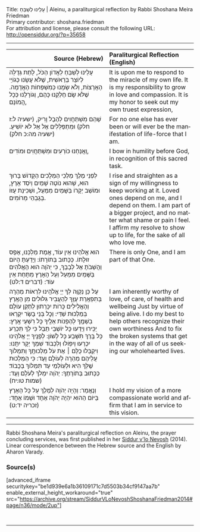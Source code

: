 <html>
<head></head>
<body>
Title: עָלֵינוּ לְשַׁבֵּחַ | Aleinu, a paraliturgical reflection by Rabbi Shoshana Meira Friedman<br />
Primary contributor: shoshana.friedman<br />
For attribution and license, please consult the following URL: <a href="http://opensiddur.org/?p=35658">http://opensiddur.org/?p=35658</a>
<p />
<hr />

<table style="margin-left: auto;margin-right: auto;" class="draggable">
<thead><tr><th id="x" style="text-align: right;">Source (Hebrew)</th><th style="text-align: left;">Paraliturgical Reflection (English)</th></tr></thead>
<tbody>
<tr><td style="vertical-align:top;">
<div class="liturgy" lang="he">
עָלֵינוּ לְשַׁבֵּחַ לַאֲדוֹן הַכֹּל, לָתֵת גְּדֻלָּה לְיוֹצֵר בְּרֵאשִׁית, 
שֶׁלֹּא עָשָׂנוּ כְּגוֹיֵי הָאֲרָצוֹת, וְלֹא שָׂמָנוּ כְּמִשְׁפְּחוֹת הָאֲדָמָה. 
שֶׁלֹּא שָׂם חֶלְקֵנוּ כָּהֶם, וְגוֹרָלֵנוּ כְּכָל הֲמוֹנָם, 
</span></div></td>
 
<td style="vertical-align:top;">
<div class="english" lang="en">
It is upon me to respond to the miracle of my own life.
It is my responsibility to grow in love and compassion.
It is my honor to seek out my own truest expression,
</div></td></tr>


<tr><td style="vertical-align:top;">
<div class="liturgy" lang="he">
שֶׁהֵם מִשְׁתַּחֲוִים לְהֶבֶל וָרִיק, <span class="citation">(ישעיה ל:ז חלק)</span>
 וּמִתְפַּלְּלִים אֶל אֵל לֹא יוֹשִׁיעַ. <span class="citation">(ישעיה מה:כ חלק)</span>
</span></div></td>
 
<td style="vertical-align:top;">
<div class="english" lang="en">
For no one else has ever been or will ever be 
the manifestation of life-force that I am.
</div></td></tr>


<tr><td style="vertical-align:top;">
<div class="liturgy" lang="he">
וַאֲנַחְנוּ כּוֹרְעִים וּמִשְׁתַּחֲוִים וּמוֹדִים, 
</span></div></td>
 
<td style="vertical-align:top;">
<div class="english" lang="en">
I bow in humility before God, 
in recognition of this sacred task.
</div></td></tr>


<tr><td style="vertical-align:top;">
<div class="liturgy" lang="he">
לִפְנֵי מֶלֶךְ מַלְכֵי הַמְּלָכִים הַקָּדוֹשׁ בָּרוּךְ הוּא, 
שֶׁהוּא נוֹטֶה שָׁמַיִם וְיֹסֵד אָרֶץ, 
וּמוֹשַׁב יְקָרוֹ בַּשָּׁמַיִם מִמַּעַל, 
וּשְׁכִינַת עֻזּוֹ בְּגָבְהֵי מְרוֹמִים. 
</span></div></td>
 
<td style="vertical-align:top;">
<div class="english" lang="en">
I rise and straighten as a sign of my willingness to keep working at it.
Loved ones depend on me, and I depend on them.
I am part of a bigger project, 
and no matter what shame or pain I feel.
I affirm my resolve to show up to life, 
for the sake of all who love me.
</div></td></tr>


<tr><td style="vertical-align:top;">
<div class="liturgy" lang="he">
הוּא אֱלֹהֵינוּ אֵין עוֹד, אֱמֶת מַלְכֵּנוּ, אֶפֶס זוּלָתוֹ. 
כַּכָּתוּב בְּתוֹרָתוֹ: וְיָדַעְתָּ הַיּוֹם וַהֲשֵׁבֹתָ אֶל לְבָבֶךָ, 
כִּי יְהֹוָה הוּא הָאֱלֹהִים בַּשָּׁמַיִם מִמַּעַל וְעַל הָאָרֶץ מִתָּחַת אֵין עוֹד: <span class="citation">(דברים ד:לט)</span>
</span></div></td>
 
<td style="vertical-align:top;">
<div class="english" lang="en">
There is only One, and I am part of that One.
</div></td></tr>


<tr><td style="vertical-align:top;">
<div class="liturgy" lang="he">
עַל כֵּן נְקַוֶּה לְּךָ יְיָ אֱלֹהֵֽינוּ לִרְאוֹת מְהֵרָה בְּתִפְאֶֽרֶת עֻזֶּֽךָ 
לְהַעֲבִיר גִּלּוּלִים מִן הָאָֽרֶץ 
וְהָאֱלִילִים כָּרוֹת יִכָּרֵתוּן
 לְתַקֵּן עוֹלָם בְּמַלְכוּת שַׁדַּי:‏
 וְכׇל בְּנֵי בָשָׂר יִקְרְאוּ בִשְׁמֶֽךָ לְהַפְנוֹת אֵלֶֽיךָ כָּל רִשְׁעֵי אָֽרֶץ:‏
 יַכִּֽירוּ וְיֵדְעוּ כָּל יוֹשְׁבֵי תֵבֵל כִּי לְךָ תִּכְרַע כָּל בֶּֽרֶךְ 
תִּשָּׁבַע כָּל לָשׁוֹן:‏
 לְפָנֶֽיךָ יְיָ אֱלֹהֵֽינוּ יִכְרְעוּ וְיִפּֽוֹלוּ וְלִכְבוֹד שִׁמְךָ יְקָר יִתֵּֽנוּ:‏
 וִיקַבְּלוּ כֻלָּם ׀ אֶת עֹל מַלְכוּתֶֽךָ וְתִמְלוֹךְ עֲלֵיהֶם מְהֵרָה לְעוֹלָם וָעֶד:‏
 כִּי הַמַּלְכוּת שֶׁלְּךָ הִיא וּלְעֽוֹלְמֵי עַד תִּמְלוֹךְ בְּכָבוֹד׃‏
כַּכָּתוּב בְּתוֹרָתֶךָ: יְהֹוָה יִמְלֹךְ לְעֹלָם וָעֶד: <span class="citation">(שמות טו:יח)</span>
</span></div></td>
 
<td style="vertical-align:top;">
<div class="english" lang="en">
I am inherently worthy of love, of care, of health and wellbeing
Just by virtue of being alive.
I do my best to help others recognize their own worthiness
And to fix the broken systems that get in the way
of all of us seeking our wholehearted lives.
</div></td></tr>


<tr><td style="vertical-align:top;">
<div class="liturgy" lang="he">
וְנֶאֱמַר: וְהָיָה יְהֹוָה לְמֶלֶךְ  עַל כָּל הָאָרֶץ 
 בַּיּוֹם הַהוּא יִהְיֶה יְהֹוָה אֶחָד  וּשְׁמוֹ אֶחָד: <span class="citation">(זכריה יד:ט)</span>
</span></div></td>
 
<td style="vertical-align:top;">
<div class="english" lang="en">
I hold my vision of a more compassionate world
and affirm that I am in service to this vision.
</div></td></tr>
</tbody></table>

<hr />

Rabbi Shoshana Meira's paraliturgical reflection on Aleinu, the prayer concluding services, was first published in her <a href="/?p=9556">Siddur v'lo Nevosh</a> (2014). Linear correspondence between the Hebrew source and the English by Aharon Varady.

<h3>Source(s)</h3>

[advanced_iframe securitykey="be1d939e6a1b36109171c7d5503b34cf9147aa7b" enable_external_height_workaround="true" src="https://archive.org/stream/SiddurVLoNevoshShoshanaFriedman2014#page/n36/mode/2up"]

&nbsp;

<hr />

&nbsp;
</body>
</html>